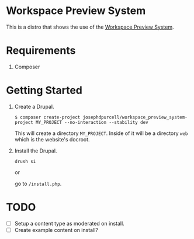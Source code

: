 # Workspace Preview System

This is a distro that shows the use of the [Workspace Preview System](https://www.drupal.org/node/2675680).

# Requirements

1. Composer

# Getting Started

1. Create a Drupal.

    ```
    $ composer create-project josephdpurcell/workspace_preview_system-project MY_PROJECT --no-interaction --stability dev
    ```

    This will create a directory `MY_PROJECT`. Inside of it will be a directory `web` which is the website's docroot.

2. Install the Drupal.

    ```
    drush si
    ```

    or

    go to `/install.php`.

# TODO

- [ ] Setup a content type as moderated on install.
- [ ] Create example content on install?
